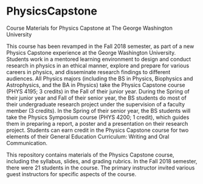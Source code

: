 # PhysicsCapstone
Course Materials for Physics Capstone at The George Washington University

This course has been revamped in the Fall 2018 semester, as part of a new Physics Capstone experience at the George Washington University. Students work in a mentored learning environment to design and conduct research in physics in an ethical manner, explore and prepare for various careers in physics, and disseminate research findings to different audiences. All Physics majors (including the BS in Physics, Biophysics and Astrophysics, and the BA in Physics) take the Physics Capstone course (PHYS 4195; 3 credits) in the Fall of their junior year. During the Spring of their junior year and Fall of their senior year, the BS students do most of their undergraduate research project under the supervision of a faculty member (3 credits). In the Spring of their senior year, the BS students will take the Physics Symposium course (PHYS 4200; 1 credit), which guides them in preparing a report, a poster and a presentation on their research project. Students can earn credit in the Physics Capstone course for two elements of their General Education Curriculum: Writing and Oral Communication.

This repository contains materials of the Physics Capstone course, including the syllabus, slides, and grading rubrics. In the Fall 2018 semester, there were 21 students in the course. The primary instructor invited various guest instructors for specific aspects of the course.
